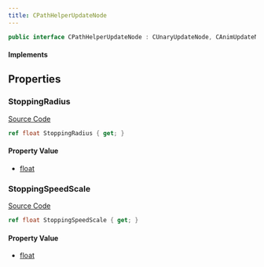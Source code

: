 ```yaml
---
title: CPathHelperUpdateNode
---
```


```csharp
public interface CPathHelperUpdateNode : CUnaryUpdateNode, CAnimUpdateNodeBase, ISchemaClass<CAnimUpdateNodeBase>, ISchemaClass<CUnaryUpdateNode>, ISchemaClass<CPathHelperUpdateNode>, ISchemaField, ISchemaClass, INativeHandle
```

#### Implements

## Properties

### StoppingRadius

[Source Code](https://github.com/swiftly-solution/swiftlys2/blob/main/managed/src/SwiftlyS2.Generated/Schemas/Interfaces/CPathHelperUpdateNode.cs#L17)

```csharp
ref float StoppingRadius { get; }
```

#### Property Value

- [float](https://learn.microsoft.com/dotnet/api/system.single)

### StoppingSpeedScale

[Source Code](https://github.com/swiftly-solution/swiftlys2/blob/main/managed/src/SwiftlyS2.Generated/Schemas/Interfaces/CPathHelperUpdateNode.cs#L19)

```csharp
ref float StoppingSpeedScale { get; }
```

#### Property Value

- [float](https://learn.microsoft.com/dotnet/api/system.single)

